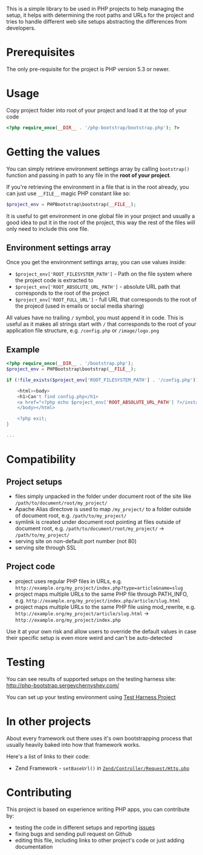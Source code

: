 This is a simple library to be used in PHP projects to help managing the setup, it helps with determining the root paths and URLs for the project and tries to handle different web site setups abstracting the differences from developers.

Prerequisites
=============
The only pre-requisite for the project is PHP version 5.3 or newer.

Usage
=====
Copy project folder into root of your project and load it at the top of your code

```php
<?php require_once(__DIR__ . '/php-bootstrap/bootstrap.php'); ?>
```

Getting the values
==================
You can simply retrieve environment settings array by calling `bootstrap()` function and passing in path to any file in the **root of your project**.

If you're retrieving the environment in a file that is in the root already, you can just use `__FILE__` magic PHP constant like so:

```php
$project_env = PHPBootstrap\bootstrap(__FILE__);
```

It is useful to get environment in one global file in your project and usually a good idea to put it in the root of the project, this way the rest of the files will only need to include this one file.

Environment settings array
---------------
Once you get the environment settings array, you can use values inside:

- `$project_env['ROOT_FILESYSTEM_PATH']` - Path on the file system where the project code is extracted to
- `$project_env['ROOT_ABSOLUTE_URL_PATH']` - absolute URL path that corresponds to the root of the project
- `$project_env['ROOT_FULL_URL']` - full URL that corresponds to the root of the projecd (used in emails or social media sharing)

All values have no trailing `/` symbol, you must append it in code.
This is useful as it makes all strings start with `/` that corresponds to the root of your application file structure, e.g. `/config.php` or `/image/logo.png`

Example
-------
```php
<?php require_once(__DIR__ . '/bootstrap.php');
$project_env = PHPBootstrap\bootstrap(__FILE__);

if (!file_exists($project_env['ROOT_FILESYSTEM_PATH'] . '/config.php')) { ?>

	<html><body>
	<h1>Can't find config.php</h1>
	<a href="<?php echo $project_env['ROOT_ABSOLUTE_URL_PATH'] ?>/install.php">Run the installation</a>
	</body></html>

	<?php exit;
}

...
```
Compatibility
=============

Project setups
--------------
- files simply unpacked in the folder under document root of the site like `/path/to/document/root/my_project/`
- Apache Alias directove is used to map `/my_project/` to a folder outside of document root, e.g. `/path/to/my_project/`
- symlink is created under document root pointing at files outside of document root, e.g. `/path/to/document/root/my_project/` -> `/path/to/my_project/`
- serving site on non-default port number (not 80)
- serving site through SSL

Project code
------------
- project uses regular PHP files in URLs, e.g. `http://example.org/my_project/index.php?type=article&name=slug`
- project maps multiple URLs to the same PHP file through PATH_INFO, e.g. `http://example.org/my_project/index.php/article/slug.html`
- project maps multiple URLs to the same PHP file using mod_rewrite, e.g. `http://example.org/my_project/article/slug.html` -> `http://example.org/my_project/index.php`

Use it at your own risk and allow users to override the default values in case their specific setup is even more weird and can't be auto-detected

Testing
=======
You can see results of supported setups on the testing harness site:
http://php-bootstrap.sergeychernyshev.com/

You can set up your testing environment using [Test Harness Project](https://github.com/sergeychernyshev/php-bootstrap-test)

In other projects
=================
About every framework out there uses it's own bootstrapping process that usually heavily baked into how that framework works.

Here's a list of links to their code:

- Zend Framework - `setBaseUrl()` in [`Zend/Controller/Request/Http.php`](http://framework.zend.com/code/filedetails.php?repname=Zend+Framework&path=%2Ftrunk%2Flibrary%2FZend%2FController%2FRequest%2FHttp.php)

Contributing
============
This project is based on experience writing PHP apps, you can contribute by:

- testing the code in different setups and reporting [issues](https://github.com/sergeychernyshev/php-bootstrap/issues)
- fixing bugs and sending pull request on Github
- editing this file, including links to other project's code or just adding documentation
